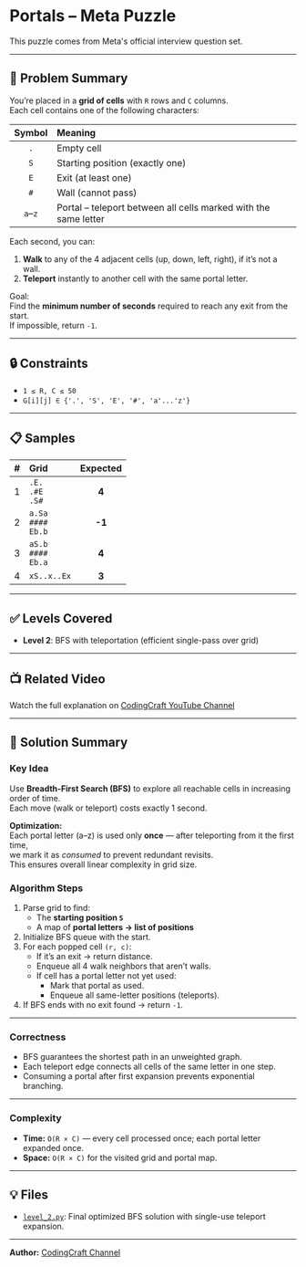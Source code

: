 # Portals – Meta Puzzle

This puzzle comes from Meta's official interview question set.

---

## 📘 Problem Summary

You’re placed in a **grid of cells** with `R` rows and `C` columns.  
Each cell contains one of the following characters:

| Symbol | Meaning |
|:--:|:--|
| `.` | Empty cell |
| `S` | Starting position (exactly one) |
| `E` | Exit (at least one) |
| `#` | Wall (cannot pass) |
| `a`–`z` | Portal – teleport between all cells marked with the same letter |

Each second, you can:
1. **Walk** to any of the 4 adjacent cells (up, down, left, right), if it’s not a wall.
2. **Teleport** instantly to another cell with the same portal letter.

Goal:  
Find the **minimum number of seconds** required to reach any exit from the start.  
If impossible, return `-1`.

---

## 🔒 Constraints
- `1 ≤ R, C ≤ 50`
- `G[i][j] ∈ {'.', 'S', 'E', '#', 'a'...'z'}`

---

## 📋 Samples

| # | Grid | Expected |
|:-:|:--|:--:|
| 1 | `.E.`<br>`.#E`<br>`.S#` | **4** |
| 2 | `a.Sa`<br>`####`<br>`Eb.b` | **-1** |
| 3 | `aS.b`<br>`####`<br>`Eb.a` | **4** |
| 4 | `xS..x..Ex` | **3** |

---

## ✅ Levels Covered
- **Level 2**: BFS with teleportation (efficient single-pass over grid)

---

## 📺 Related Video
Watch the full explanation on [CodingCraft YouTube Channel](https://www.youtube.com/@CodingCraftChannel)

---

## 🧠 Solution Summary

### Key Idea

Use **Breadth-First Search (BFS)** to explore all reachable cells in increasing order of time.  
Each move (walk or teleport) costs exactly 1 second.

**Optimization:**  
Each portal letter (a–z) is used only **once** — after teleporting from it the first time,  
we mark it as *consumed* to prevent redundant revisits.  
This ensures overall linear complexity in grid size.

### Algorithm Steps
1. Parse grid to find:
   - The **starting position `S`**
   - A map of **portal letters → list of positions**
2. Initialize BFS queue with the start.
3. For each popped cell `(r, c)`:
   - If it’s an exit → return distance.
   - Enqueue all 4 walk neighbors that aren’t walls.
   - If cell has a portal letter not yet used:
     - Mark that portal as used.
     - Enqueue all same-letter positions (teleports).
4. If BFS ends with no exit found → return `-1`.

---

### Correctness

- BFS guarantees the shortest path in an unweighted graph.
- Each teleport edge connects all cells of the same letter in one step.
- Consuming a portal after first expansion prevents exponential branching.

---

### Complexity
- **Time:** `O(R × C)` — every cell processed once; each portal letter expanded once.  
- **Space:** `O(R × C)` for the visited grid and portal map.

---

## 💡 Files
- [`level_2.py`](level_2.py): Final optimized BFS solution with single-use teleport expansion.

---

**Author:** [CodingCraft Channel](https://www.youtube.com/@CodingCraftChannel)
